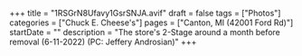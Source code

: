 +++
title = "1RSGrN8Ufavy1GsrSNJA.avif"
draft = false
tags = ["Photos"]
categories = ["Chuck E. Cheese's"]
pages = ["Canton, MI (42001 Ford Rd)"]
startDate = ""
description = "The store's 2-Stage around a month before removal (6-11-2022) (PC: Jeffery Androsian)"
+++
